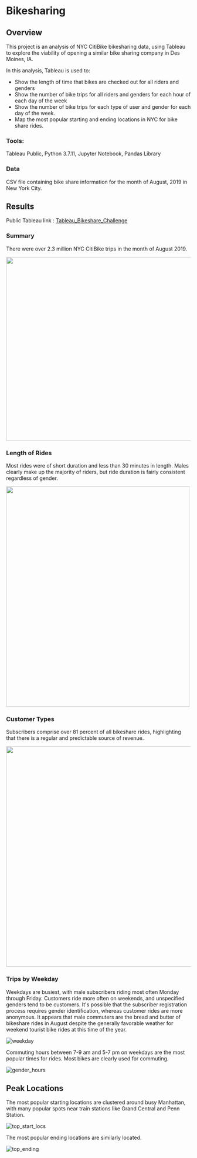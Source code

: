 # Bikesharing

## Overview

This project is an analysis of NYC CitiBike bikesharing data, using Tableau to explore the viability of opening a similar bike sharing company in Des Moines, IA.

In this analysis, Tableau is used to:

 - Show the length of time that bikes are checked out for all riders and genders	
 - Show the number of bike trips for all riders and genders for each hour of each day of the week
 - Show the number of bike trips for each type of user and gender for each day of the week.
 - Map the most popular starting and ending locations in NYC for bike share rides. 

### Tools:
Tableau Public,
Python 3.7.11,
Jupyter Notebook,
Pandas Library

### Data
CSV file containing bike share information for the month of August, 2019 in New York City.

## Results

Public Tableau link : [Tableau_Bikeshare_Challenge](https://public.tableau.com/app/profile/nina.quick/viz/BikeshareChallenge_16478351821400/NYCBikshare?publish=yes)

### Summary

There were over 2.3 million NYC CitiBike trips in the month of August 2019.

<img src="https://github.com/NinaQuik/bikesharing/blob/main/Resources/summary.png" width="600" height="500">

### Length of Rides

Most rides were of short duration and less than 30 minutes in length.  Males clearly make up the majority of riders, but ride duration is fairly consistent regardless of gender.

<img src="https://github.com/NinaQuik/bikesharing/blob/main/Resources/checkout_times.png" width="500" height="600">

### Customer Types

Subscribers comprise over 81 percent of all bikeshare rides, highlighting that there is a regular and predictable source of revenue. 

<img src="https://github.com/NinaQuik/bikesharing/blob/main/Resources/customer_type.png" width="600" height="600">

### Trips by Weekday

Weekdays are busiest, with male subscribers riding most often Monday through Friday.   Customers ride more often on weekends, and unspecified genders tend to be customers. It's possible that the subscriber registration process requires gender identification, whereas customer rides are more anonymous. It appears that male commuters are the bread and butter of bikeshare rides in August despite the generally favorable weather for weekend tourist bike rides at this time of the year.

![weekday](/Resources/gender_weekday.png)

Commuting hours between 7-9 am and 5-7 pm on weekdays are the most popular times for rides.  Most bikes are clearly used for commuting.

![gender_hours](/Resources/gender_hours.png)

## Peak Locations
The most popular starting locations are clustered around busy Manhattan, with many popular spots near train stations like Grand Central and Penn Station.

![top_start_locs](/Resources/top_starting_locations.png)

The most popular ending locations are similarly located.

![top_ending](/Resources/top_ending_locations.png)
